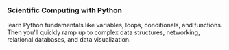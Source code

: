 ### Scientific Computing with Python 
learn Python fundamentals like variables, loops, conditionals, and functions. Then you'll quickly ramp up to complex data structures, networking, relational databases, and data visualization.
